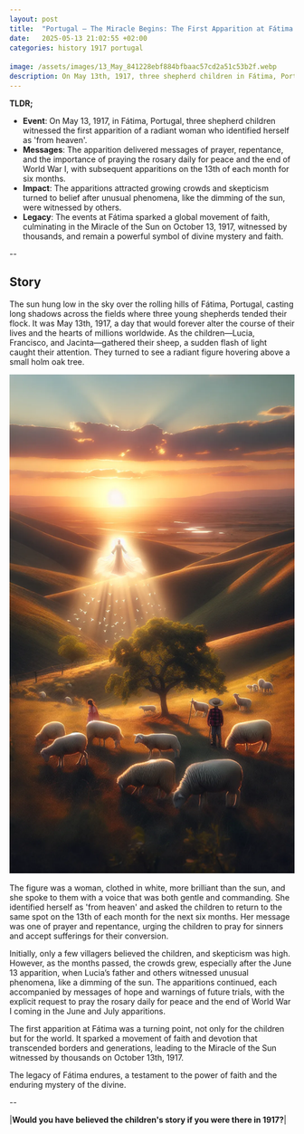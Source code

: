 ```yaml
---
layout: post
title:  "Portugal – The Miracle Begins: The First Apparition at Fátima - 1917"
date:   2025-05-13 21:02:55 +02:00
categories: history 1917 portugal

image: /assets/images/13_May_841228ebf884bfbaac57cd2a51c53b2f.webp
description: On May 13th, 1917, three shepherd children in Fátima, Portugal, reported seeing an apparition of the Virgin Mary, which became known as Our Lady of Fátima. This event marked the beginning of a series of Marian apparitions that continued until October 13th, 1917.
---
```


**TLDR;**
- **Event**: On May 13, 1917, in Fátima, Portugal, three shepherd children witnessed the first apparition of a radiant woman who identified herself as 'from heaven'.
- **Messages**: The apparition delivered messages of prayer, repentance, and the importance of praying the rosary daily for peace and the end of World War I, with subsequent apparitions on the 13th of each month for six months.
- **Impact**: The apparitions attracted growing crowds and skepticism turned to belief after unusual phenomena, like the dimming of the sun, were witnessed by others.
- **Legacy**: The events at Fátima sparked a global movement of faith, culminating in the Miracle of the Sun on October 13, 1917, witnessed by thousands, and remain a powerful symbol of divine mystery and faith.

--


## Story
The sun hung low in the sky over the rolling hills of Fátima, Portugal, casting long shadows across the fields where three young shepherds tended their flock. It was May 13th, 1917, a day that would forever alter the course of their lives and the hearts of millions worldwide. As the children—Lucia, Francisco, and Jacinta—gathered their sheep, a sudden flash of light caught their attention. They turned to see a radiant figure hovering above a small holm oak tree.

![Image](/assets/images/13_May_841228ebf884bfbaac57cd2a51c53b2f.webp)

The figure was a woman, clothed in white, more brilliant than the sun, and she spoke to them with a voice that was both gentle and commanding. She identified herself as 'from heaven' and asked the children to return to the same spot on the 13th of each month for the next six months. Her message was one of prayer and repentance, urging the children to pray for sinners and accept sufferings for their conversion.

Initially, only a few villagers believed the children, and skepticism was high. However, as the months passed, the crowds grew, especially after the June 13 apparition, when Lucia’s father and others witnessed unusual phenomena, like a dimming of the sun. The apparitions continued, each accompanied by messages of hope and warnings of future trials, with the explicit request to pray the rosary daily for peace and the end of World War I coming in the June and July apparitions.

The first apparition at Fátima was a turning point, not only for the children but for the world. It sparked a movement of faith and devotion that transcended borders and generations, leading to the Miracle of the Sun witnessed by thousands on October 13th, 1917.

The legacy of Fátima endures, a testament to the power of faith and the enduring mystery of the divine.


--

|**Would you have believed the children's story if you were there in 1917?**|

